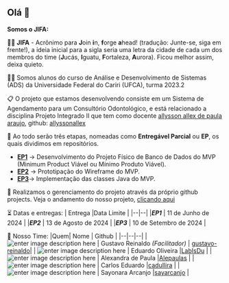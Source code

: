 ## Olá 👋

**Somos o JIFA:**

🙋‍♀️ **JIFA** - Acrônimo para **J**oin **i**n, **f**orge **a**head! (tradução: Junte-se, siga em frente!), a ideia inicial para a sigla seria uma letra da cidade de cada um dos membros do time (**J**ucás, **I**guatu, **F**ortaleza, **A**urora). Ficou melhor assim, deixa quieto.

👩‍💻 Somos alunos do curso de Análise e Desenvolvimento de Sistemas (ADS) da Universidade Federal do Cariri (UFCA), turma 2023.2

📋 O projeto que estamos desenvolvendo consiste em um Sistema de Agendamento para um Consultório Odontológico, e está relacionado a disciplina Projeto Integrado II que tem como docente [allysson allex de paula araujo](https://sig.ufca.edu.br/sigaa/public/docente/portal.jsf?siape=1362431), github: [allyssonallex](https://github.com/allyssonallex)

🏅 Ao todo serão três etapas, nomeadas como **Entregável Parcial** ou **EP**, os quais dividimos em repositórios.

 - [**EP1**](https://github.com/jifa-team/ep1-pi2) -> Desenvolvimento do Projeto Físico de Banco de Dados do MVP (Minimum Product Viável ou Mínimo Produto Viável).
 - [**EP2**](https://github.com/jifa-team/ep2-pi2) -> Prototipação do Wireframe do MVP.
 - [**EP3**](https://github.com/jifa-team/entregavel-parcial-3)-> Implementação das classes Java do MVP.

📌 Realizamos o gerenciamento do projeto através da próprio github projects. Veja o andamento do nosso projeto, [clicando aqui](https://github.com/orgs/jifa-team/projects/1)

⏳ Datas e entregas:
| Entrega |Data Limite |
|--|--|
|***EP1***  | 11 de Junho de 2024 |
|***EP2***  | 13 de Agosto de 2024 |
|***EP3***  | 10 de Setembro de 2024 |

🔗 Nosso Time:
|Quem| Nome | Github |
|--|--|--|
| ![enter image description here](https://ava.ufca.edu.br/pluginfile.php/47618/user/icon/moove/f1?rev=383266) | Gustavo Reinaldo *(Facilitador)*  | [gustavo-reinaldo](https://github.com/gustavo-reinaldo)|
| ![enter image description here](https://ava.ufca.edu.br/pluginfile.php/47615/user/icon/moove/f1?rev=578527) |  Eduardo Oliveira |[LabIsDu](https://github.com/LabIsDu) |
| ![enter image description here](https://ava.ufca.edu.br/pluginfile.php/50933/user/icon/moove/f1?rev=633890) | Alexandra de Paula  |[Alepaulas](https://github.com/Alepaulas) |
| ![enter image description here](https://ava.ufca.edu.br/pluginfile.php/47628/user/icon/moove/f1?rev=383871) | Carlos Eduardo  |[cadullira](https://github.com/cadullira) |
| ![enter image description here](https://ava.ufca.edu.br/pluginfile.php/47617/user/icon/moove/f1?rev=402000) | Sayonara Arcanjo  |[sayarcanjo](https://github.com/sayarcanjo) |

 


